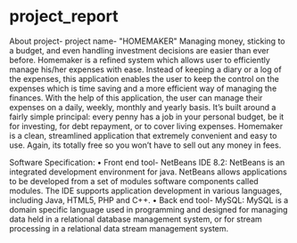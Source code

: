 # project_report
About project-
  project name- "HOMEMAKER"
 Managing money, sticking to a budget, and even handling investment decisions are easier than ever before. 
 Homemaker is a refined system which allows user to efficiently manage his/her expenses with ease. 
 Instead of keeping a diary or a log of the expenses, this application enables the user to keep the control on the expenses which is time saving and a more efficient way of managing the finances. With the help of this application, the user can manage their expenses on a daily, weekly, monthly and yearly basis. 
 It’s built around a fairly simple principal: every penny has a job in your personal budget, be it for investing, for debt repayment, or to cover living expenses. 
 Homemaker is a clean, streamlined application that extremely convenient and easy to use. Again, its totally free so you won’t have to sell out any money in fees.
 
 Software Specification:
  • Front end tool-
      NetBeans IDE 8.2: NetBeans is an integrated development environment for java. 
      NetBeans allows applications to be developed from a set of modules software components called modules. 
      The IDE supports application development in various languages, including Java, HTML5, PHP and C++.
  • Back end tool-
      MySQL: MySQL is a domain specific language used in programming and designed for managing data held in a relational database management system, or for stream processing in a relational data stream management system.
